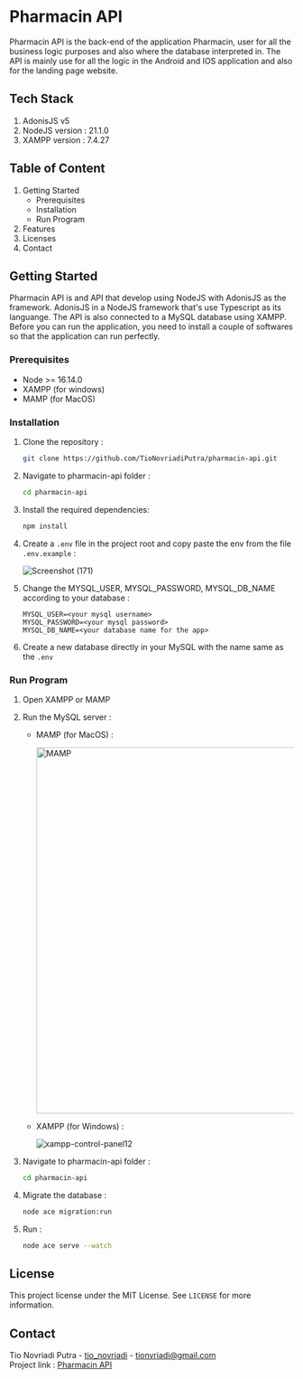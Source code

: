 # Pharmacin API
Pharmacin API is the back-end of the application Pharmacin, user for all the business logic purposes and also where the database interpreted in. The API is mainly use for all the logic in the Android and IOS application and also for the landing page website.

## Tech Stack
1. AdonisJS v5
2. NodeJS version : 21.1.0
3. XAMPP version : 7.4.27

## Table of Content
1. Getting Started
   - Prerequisites
   - Installation
   - Run Program
2. Features
3. Licenses
4. Contact

## Getting Started
Pharmacin API is and API that develop using NodeJS with AdonisJS as the framework. AdonisJS in a NodeJS framework that's use Typescript as its languange. The API is also connected to a MySQL database using XAMPP. Before you can run the application, you need to install a couple of softwares so that the application can run perfectly.

### Prerequisites
- Node >= 16.14.0
- XAMPP (for windows)
- MAMP (for MacOS)

### Installation
1. Clone the repository :
   
   ```bash
   git clone https://github.com/TioNovriadiPutra/pharmacin-api.git 
2. Navigate to pharmacin-api folder :

   ```bash
   cd pharmacin-api
3. Install the required dependencies:

   ```bash
   npm install
4. Create a `.env` file in the project root and copy paste the env from the file `.env.example` :
   
   ![Screenshot (171)](https://github.com/TioNovriadiPutra/pharmacin-api/assets/129643417/84ba9a65-9f33-426a-b4dc-a408de9b9fd9)
6. Change the MYSQL_USER, MYSQL_PASSWORD, MYSQL_DB_NAME according to your database :

   ```env
   MYSQL_USER=<your mysql username>
   MYSQL_PASSWORD=<your mysql password>
   MYSQL_DB_NAME=<your database name for the app>
7. Create a new database directly in your MySQL with the name same as the `.env`

### Run Program
1. Open XAMPP or MAMP 
2. Run the MySQL server :
   - MAMP (for MacOS) :  
     
     <img width="648" alt="MAMP" src="https://github.com/TioNovriadiPutra/pharmacin-api/assets/129643417/cc83c2ff-ce24-4b0c-8f97-fd8419ed657a">

   - XAMPP (for Windows) :
     
     ![xampp-control-panel12](https://github.com/TioNovriadiPutra/pharmacin-api/assets/129643417/ea763612-f138-4316-acb0-ddc7dbd44fe7)

1. Navigate to pharmacin-api folder :

   ```bash
   cd pharmacin-api
2. Migrate the database :

   ```bash
   node ace migration:run
3. Run :

   ```bash
   node ace serve --watch

## License
This project license under the MIT License. See 
`LICENSE`
for more information.

## Contact
Tio Novriadi Putra - [tio_novriadi](https://instagram.com/tio_novriadi) - [tionvriadi@gmail.com](mailto:tionvriadi@gmail.com)  
Project link : [Pharmacin API](https://github.com/TioNovriadiPutra/pharmacin-api)
